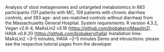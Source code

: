 Analysis of stool metagenomes and untargeted metabolomics in 683 participants (131 patients with MC, 159 patients with chronic diarrhea controls, and 393 age- and sex-matched controls without diarrhea) from the Massachusetts General Hospital.
System requirements: R version 4.3.2, Vegan v2.6-4, MaAsLin2 v3.18 (https://github.com/biobakery/Maaslin2), HAllA v0.8.20 (https://github.com/biobakery/halla)
Installation time: MaAsLin2 ~3–5 minutes, HAllA ~2–5 minutes
Demo and intrusctions: please see the respective tutorial pages from the developer
